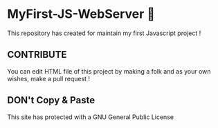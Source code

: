 # MyFirst-JS-WebServer 🚀
This repository has created for maintain my first Javascript project ! 

## CONTRIBUTE
You can edit HTML file of this project by making a folk and as your own wishes, make a pull request !

## DON't Copy & Paste
This site has protected with a GNU General Public License
